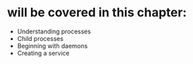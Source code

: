 # will be covered in this chapter:

- Understanding processes
- Child processes
- Beginning with daemons
- Creating a service
